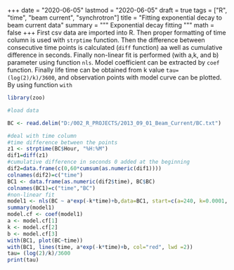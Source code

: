 
+++
date = "2020-06-05"
lastmod = "2020-06-05"
draft = true
tags = ["R", "time", "beam current", "synchrotron"]
title = "Fitting exponential decay to beam current data"
summary = """
Exponential decay fitting
"""
math = false
+++
First csv data are imported into R. Then proper formatting of time column is used with `strptime` function. Then the difference between consecutive time points is calculated (`diff` function) aa well as cumulative difference in seconds. Finally non-linear fit is performed (with a,k, and b) parameter using function `nls`. Model coefficient can be extracted by `coef` function. Finally life time can be obtained from k value `tau= (log(2)/k)/3600`, and observation points with model curve can be plotted. By using function `with`

```r
library(zoo)

#load data

BC <- read.delim("D:/002_R_PROJECTS/2013_09_01_Beam_Current/BC.txt")

#deal with time column
#time difference between the points
z1 <- strptime(BC$Hour, "%H:%M")
dif1=diff(z1)
#cumulative difference in seconds 0 added at the beginning
dif2=data.frame(c(0,60*cumsum(as.numeric(dif1))))
colnames(dif2)=c("time")
BC1 <- data.frame(as.numeric(dif2$time), BC$BC)
colnames(BC1)=c("time","BC")
#non-linear fit
model1 <- nls(BC ~ a*exp(-k*time)+b,data=BC1, start=c(a=240, k=0.0001, b=12)) 
summary(model1)
model.cf <- coef(model1)
a <- model.cf[1]
k <- model.cf[2] 
b <- model.cf[3]  
with(BC1, plot(BC~time))
with(BC1, lines(time, a*exp(-k*time)+b, col="red", lwd =2))
tau= (log(2)/k)/3600
print(tau)

```
